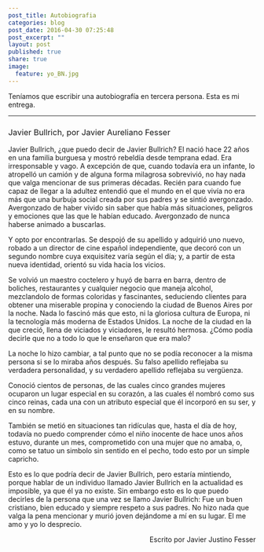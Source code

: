 ```yaml
---
post_title: Autobiografia
categories: blog
post_date: 2016-04-30 07:25:48
post_excerpt: ""
layout: post
published: true
share: true
image:
  feature: yo_BN.jpg
---
```

Teníamos que escribir una autobiografía en tercera persona. Esta es mi entrega.

<hr />

<p>
<h3><span style="font-weight: 400;">Javier Bullrich, por Javier Aureliano Fesser</span></h3>
<span style="font-weight: 400;">Javier Bullrich, ¿que puedo decir de Javier Bullrich? El nació hace 22 años en una familia burguesa y mostró rebeldía desde temprana edad. Era irresponsable y vago. A excepción de que, cuando todavía era un infante, lo atropelló un camión y de alguna forma milagrosa sobrevivió, no hay nada que valga mencionar de sus primeras décadas. Recién para cuando fue capaz de llegar a la adultez entendió que el mundo en el que vivía no era más que una burbuja social creada por sus padres y se sintió avergonzado. Avergonzado de haber vivido sin saber que había más situaciones, peligros y emociones que las que le habían educado. Avergonzado de nunca haberse animado a buscarlas.</span>

<span style="font-weight: 400;">Y opto por encontrarlas. Se despojó de su apellido y adquirió uno nuevo, robado a un director de cine español independiente, que decoró con un segundo nombre cuya exquisitez varía según el día; y, a partir de esta nueva identidad, orientó su vida hacia los vicios.</span>

<span style="font-weight: 400;">Se volvió un maestro coctelero y huyó de barra en barra, dentro de boliches, restaurantes y cualquier negocio que maneja alcohol, mezclandolo de formas coloridas y fascinantes, seduciendo clientes para obtener una miserable propina y conociendo la ciudad de Buenos Aires por la noche. Nada lo fascinó más que esto, ni la gloriosa cultura de Europa, ni la tecnología más moderna de Estados Unidos. La noche de la ciudad en la que creció, llena de viciados y viciadores, le resultó hermosa. ¿Cómo podía decirle que no a todo lo que le enseñaron que era malo?</span>

<span style="font-weight: 400;">La noche lo hizo cambiar, a tal punto que no se podía reconocer a la misma persona si se lo miraba años después. Su falso apellido reflejaba su verdadera personalidad, y su verdadero apellido reflejaba su vergüenza.</span>

<span style="font-weight: 400;">Conoció cientos de personas, de las cuales cinco grandes mujeres ocuparon un lugar especial en su corazón, a las cuales él nombró como sus cinco reinas, cada una con un atributo especial que él incorporó en su ser, y en su nombre.</span>

<span style="font-weight: 400;">También se metió en situaciones tan ridículas que, hasta el día de hoy, todavía no puedo comprender cómo el niño inocente de hace unos años estuvo, durante un mes, comprometido con una mujer que no amaba, o, como se tatuo un simbolo sin sentido en el pecho, todo esto por un simple capricho.</span>

<span style="font-weight: 400;">Esto es lo que podría decir de Javier Bullrich, pero estaría mintiendo, porque hablar de un individuo llamado Javier Bullrich en la actualidad es imposible, ya que él ya no existe. Sin embargo esto es lo que puedo decirles de la persona que una vez se llamo Javier Bullrich: Fue un buen cristiano, bien educado y siempre respeto a sus padres. No hizo nada que valga la pena mencionar y murió joven dejándome a mí en su lugar. El me amo y yo lo desprecio.</span>
<p style="text-align: right;"><span style="font-weight: 400;">Escrito por Javier Justino Fesser</span></p>
